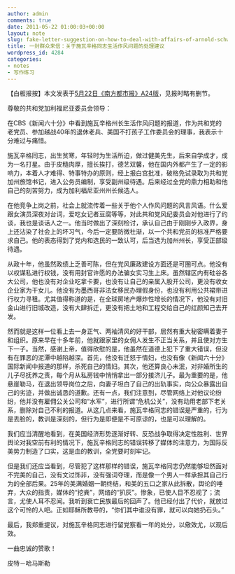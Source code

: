 ```yaml
---
author: admin
comments: true
date: 2011-05-22 01:00:03+00:00
layout: note
slug: fake-letter-suggestion-on-how-to-deal-with-affairs-of-arnold-schwarzenegger
title: 一封群众来信：关于施瓦辛格同志生活作风问题的处理建议
wordpress_id: 4284
categories:
- notes
- 写作练习
---
```


【白板报按】本文发表于[5月22日《南方都市报》A24版](http://gcontent.oeeee.com/0/f2/0f2ad81c100f7a6c/Blog/b64/01e8b7.html)，见报时略有删节。

尊敬的共和党加利福尼亚委员会领导：

在CBS《新闻六十分》中看到施瓦辛格州长生活作风问题的报道，作为共和党的老党员、参加越战40年的退休老兵、美国不打孩子工作委员会的理事，我表示十分难过与痛惜。

施瓦辛格同志，出生贫寒，年轻时为生活所迫，做过健美先生，后来自学成才，成为一名打星。由于皮糙肉厚，擅长挨打，德艺双馨，他在国内外都产生了一定的影响力，本着人才难得、特事特办的原则，经上报白宫批准，破格免试录取为共和党加州旅馆书记，进入公务员编制，享受副州级待遇。后来经过全党的鼎力相助和他自己的刻苦努力，成为加利福尼亚州州长候选人。

在他竞争上岗之前，社会上就流传着一些关于他个人作风问题的风言风语。什么爱跟女演员深夜对台词，爱吃女记者豆腐等等，对此共和党风纪委员会对他进行了约谈，我也是谈话人之一。他当时做出了深刻检讨，承认自己由于刚刚步入政界，身上还沾染了社会上的坏习气，今后一定要防微杜渐，以一个共和党员的标准严格要求自己。他的表态得到了党内和选民的一致认可，后当选为加州州长，享受正部级待遇。

从政十年，他虽然政绩上乏善可陈，但在党风廉政建设方面还是可圈可点。他没有以权谋私进行权钱，没有用封官许愿的办法骗女实习生上床。虽然辖区内有硅谷各大公司，他也没有对企业吃拿卡要，也没有让自己的亲属入股开公司，更没有收女企业家为干女儿。他没有为墨西哥非法女移民办理假身份，也没有利用公共裙带进行权力寻租。尤其值得称道的是，在全球房地产爆炸性增长的情况下，他没有对旧金山进行旧城改造，没有大肆拆迁，更没有把土地和工程交给自己的红颜知己去开发。

然而就是这样一位看上去一身正气、两袖清风的好干部，居然有重大秘密瞒着妻子和组织。原来早在十多年前，他就跟家里的女佣人发生不正当关系，并且使对方生下一子。当然，感谢上帝，值得欣慰的是，他虽然在道德上犯下了重大错误，但没有在罪恶的泥潭中越陷越深。首先，他没有迁怒于情妇，也没有像《新闻六十分》国际新闻中报道的那样，杀死自己的情妇。其次，他还算良心未泯，对非婚所生的儿子尽抚养之责，每个月从私房钱中悄悄拿出一部分接济儿子。最为重要的是，他悬崖勒马，在退出领导岗位之后，向妻子坦白了自己的出轨事实，向公众暴露出自己的劣迹，并做出诚恳的道歉。还有一点，我们注意到，尽管网络上对他议论纷纷，他并没有雇佣公关公司和“水军”，进行所谓“危机公关”，没有动用老部下老关系，删除对自己不利的报道。从这几点来看，施瓦辛格同志的错误是严重的，行为是丢脸的，教训是深刻的，但行为是即便是不可原谅的，也是可以理解的。

我们应当清醒地看到，在美国经济形势逐渐好转、反恐战争取得决定性胜利、世界舆论对我空前有利的情况下，施瓦辛格同志的错误转移了媒体的注意力，为国际反美势力制造了口实，这是血的教训，全党要时刻牢记。

但是我们还应当看到，尽管犯了这样那样的错误，施瓦辛格同志仍然能够坦然面对不完美的自己，没有文过饰非，没有强词夺理，而是像一个男人一样承担其自己行为的全部后果。25年的美满婚姻一朝终结，和美的五口之家从此拆散，舆论的唾弃，大众的指责，媒体的“挖粪”，网络的“扒灰”。惨象，已使人目不忍视了；流言，尤使人耳不忍闻。我听到衰亡民族最后的回声了。他已经付出了代价，就放过这个可怜的人吧。正如耶稣所教导的，“你们其中谁没有罪，就可以向她扔石头。”

最后，我郑重提议，对施瓦辛格同志进行留党察看一年的处分，以儆效尤，以观后效。

一曲忠诚的赞歌！

皮特－哈马斯勒

